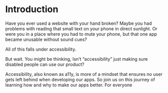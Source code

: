 # Introduction

Have you ever used a website with your hand broken? Maybe you had problems with reading that small text on your phone in direct sunlight. Or were you in a place where you had to mute your phone, but that one app became unusable without sound cues?

All of this falls under accessibility.

But wait. You might be thinking, Isn’t “accessibility” just making sure disabled people can use our product?

Accessibility, also known as a11y, is more of a mindset that ensures no user gets left behind when developing our apps. So join us on this journey of learning how and why to make our apps better. For everyone

